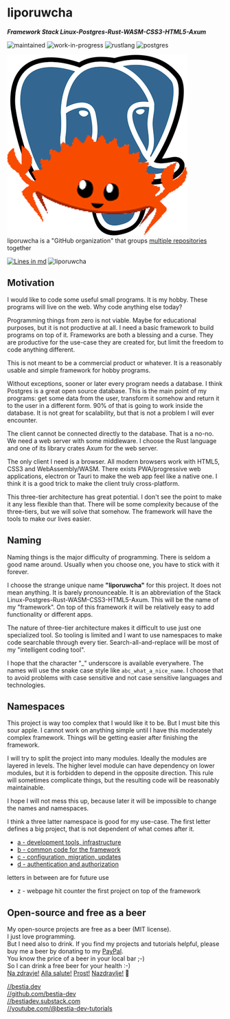 # liporuwcha

***Framework Stack Linux-Postgres-Rust-WASM-CSS3-HTML5-Axum***

 ![maintained](https://img.shields.io/badge/maintained-green)
 ![work-in-progress](https://img.shields.io/badge/work_in_progress-yellow)
 ![rustlang](https://img.shields.io/badge/rustlang-orange)
 ![postgres](https://img.shields.io/badge/postgres-orange)

 ![logo](https://github.com/liporuwcha/liporuwcha/blob/main/images/logo/logo_liporuwcha.png)  
 liporuwcha is a "GitHub organization" that groups [multiple repositories](https://github.com/orgs/liporuwcha/repositories?q=sort%3Aname-asc) together

 [![Lines in md](https://img.shields.io/badge/Lines_in_markdown-0-green.svg)](https://github.com/liporuwcha/liporuwcha/)
 ![liporuwcha](https://bestia.dev/webpage_hit_counter/get_svg_image/1731687223.svg)

## Motivation

I would like to code some useful small programs. It is my hobby. These programs will live on the web. Why code anything else today?

Programming things from zero is not viable. Maybe for educational purposes, but it is not productive at all. I need a basic framework to build programs on top of it. Frameworks are both a blessing and a curse. They are productive for the use-case they are created for, but limit the freedom to code anything different.

This is not meant to be a commercial product or whatever. It is a reasonably usable and simple framework for hobby programs.

Without exceptions, sooner or later every program needs a database. I think Postgres is a great open source database. This is the main point of my programs: get some data from the user, transform it somehow and return it to the user in a different form. 90% of that is going to work inside the database. It is not great for scalability, but that is not a problem I will ever encounter.

The client cannot be connected directly to the database. That is a no-no. We need a web server with some middleware. I choose the Rust language and one of its library crates Axum for the web server.

The only client I need is a browser. All modern browsers work with HTML5, CSS3 and WebAssembly/WASM. There exists PWA/progressive web applications, electron or Tauri to make the web app feel like a native one. I think it is a good trick to make the client truly cross-platform.

This three-tier architecture has great potential. I don't see the point to make it any less flexible than that. There will be some complexity because of the three-tiers, but we will solve that somehow. The framework will have the tools to make our lives easier.

## Naming

Naming things is the major difficulty of programming. There is seldom a good name around. Usually when you choose one, you have to stick with it forever.

I choose the strange unique name **"liporuwcha"** for this project. It does not mean anything. It is barely pronounceable. It is an abbreviation of the Stack Linux-Postgres-Rust-WASM-CSS3-HTML5-Axum. This will be the name of my "framework". On top of this framework it will be relatively easy to add functionality or different apps.

The nature of three-tier architecture makes it difficult to use just one specialized tool. So tooling is limited and I want to use namespaces to make code searchable through every tier. Search-all-and-replace will be most of my "intelligent coding tool".

I hope that the character "_" underscore is available everywhere. The names will use the snake case style like `abc_what_a_nice_name`. I choose that to avoid problems with case sensitive and not case sensitive languages and technologies.

## Namespaces

This project is way too complex that I would like it to be. But I must bite this sour apple. I cannot work on anything simple until I have this moderately complex framework. Things will be getting easier after finishing the framework.

I will try to split the project into many modules. Ideally the modules are layered in levels. The higher level module can have dependency on lower modules, but it is forbidden to depend in the opposite direction. This rule will sometimes complicate things, but the resulting code will be reasonably maintainable.

I hope I will not mess this up, because later it will be impossible to change the names and namespaces.

I think a three latter namespace is good for my use-case.
The first letter defines a big project, that is not dependent of what comes after it.

- [a - development tools, infrastructure](https://github.com/liporuwcha/a_development_tools_infrastructure)
- [b - common code for the framework](https://github.com/liporuwcha/b_common_code_for_the_framework)
- [c - configuration, migration, updates](https://github.com/liporuwcha/c_configuration_migration_updates)
- [d - authentication and authorization](https://github.com/liporuwcha/d_authentication_and_authorization)

letters in between are for future use

- z - webpage hit counter
    the first project on top of the framework

## Open-source and free as a beer

My open-source projects are free as a beer (MIT license).  
I just love programming.  
But I need also to drink. If you find my projects and tutorials helpful, please buy me a beer by donating to my [PayPal](https://paypal.me/LucianoBestia).  
You know the price of a beer in your local bar ;-)  
So I can drink a free beer for your health :-)  
[Na zdravje!](https://translate.google.com/?hl=en&sl=sl&tl=en&text=Na%20zdravje&op=translate) [Alla salute!](https://dictionary.cambridge.org/dictionary/italian-english/alla-salute) [Prost!](https://dictionary.cambridge.org/dictionary/german-english/prost) [Nazdravlje!](https://matadornetwork.com/nights/how-to-say-cheers-in-50-languages/) 🍻

[//bestia.dev](https://bestia.dev)  
[//github.com/bestia-dev](https://github.com/bestia-dev)  
[//bestiadev.substack.com](https://bestiadev.substack.com)  
[//youtube.com/@bestia-dev-tutorials](https://youtube.com/@bestia-dev-tutorials)  
